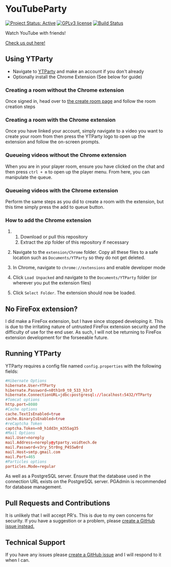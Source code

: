# YouTubeParty

[![Project Status: Active](https://www.repostatus.org/badges/latest/active.svg)](https://www.repostatus.org/#active) [![GPLv3 license](https://img.shields.io/badge/License-GPLv3-blue.svg)](https://www.gnu.org/licenses/gpl-3.0) [![Build Status](https://jenkins.voidtech.de/buildStatus/icon?job=YTParty)](https://jenkins.voidtech.de/job/YTParty/)

Watch YouTube with friends!

[Check us out here!](https://ytparty.voidtech.de/)

## Using YTParty

- Navigate to [YTParty](https://ytparty.voidtech.de/) and make an account if you don't already
- Optionally install the Chrome Extension (See below for guide)

### Creating a room without the Chrome extension

Once signed in, head over to [the create room page](https://ytparty.voidtech.de/html/createroom.html) and follow the room creation steps

### Creating a room with the Chrome extension

Once you have linked your account, simply navigate to a video you want to create your room from then press the YTParty logo to open up the extension and follow the on-screen prompts.

### Queueing videos without the Chrome extension

When you are in your player room, ensure you have clicked on the chat and then press `ctrl + m` to open up the player menu. From here, you can manipulate the queue.

### Queueing videos with the Chrome extension

Perform the same steps as you did to create a room with the extension, but this time simply press the add to queue button.

### How to add the Chrome extension

1.  1. Download or pull this repository
    2. Extract the zip folder of this repository if necessary

2. Navigate to the `extension/Chrome` folder. Copy all these files to a safe location such as `Documents/YTParty` so they do not get deleted.
3. In Chrome, navigate to `chrome://extensions` and enable developer mode
4. Click `Load Unpacked` and navigate to the `Documents/YTParty` folder (or wherever you put the extension files)
5. Click `Select Folder`. The extension should now be loaded.

## No FireFox extension?

I did make a FireFox extension, but I have since stopped developing it. This is due to the irritating nature of untrusted FireFox extension security and the difficulty of use for the end user. As such, I will not be returning to FireFox extension development for the forseeable future.

## Running YTParty

YTParty requires a config file named `config.properties` with the following fields:

```conf
#Hibernate Options
hibernate.User=YTParty
hibernate.Password=n0th1n9_t0_533_h3r3
hibernate.ConnectionURL=jdbc:postgresql://localhost:5432/YTParty
#Tomcat options
http.port=8080
#Cache options
cache.TextIsEnabled=true
cache.BinaryIsEnabled=true
#reCaptcha Token
captcha.Token=n0_h1dd3n_m355ag35
#Mail Options
mail.User=noreply
mail.Address=noreply@ytparty.voidtech.de
mail.Password=v3ry_5tr0ng_P4SSw0rd
mail.Host=smtp.gmail.com
mail.Port=465
#Particles options
particles.Mode=regular
```

As well as a PostgreSQL server. Ensure that the database used in the connection URL exists on the PostgreSQL server. PGAdmin is recommended for database management.

## Pull Requests and Contributions

It is unlikely that I will accept PR's. This is due to my own concerns for security. If you have a suggestion or a problem, please [create a GitHub issue instead.](https://github.com/Elementalmp4/YouTubeParty/issues/new)

## Technical Support

If you have any issues please [create a GitHub issue](https://github.com/Elementalmp4/YouTubeParty/issues/new) and I will respond to it when I can.